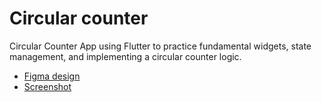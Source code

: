 # Circular counter

Circular Counter App using Flutter to practice fundamental widgets, state management, and implementing a circular counter logic.

- [Figma design](https://www.figma.com/file/GjLcrwRhdeqyE966XNgWBU/circular-counter?type=design&node-id=0%3A1&mode=design&t=NKamIoamoWK3sNvp-1)
- [Screenshot](/screenshot/screenshot.png)
